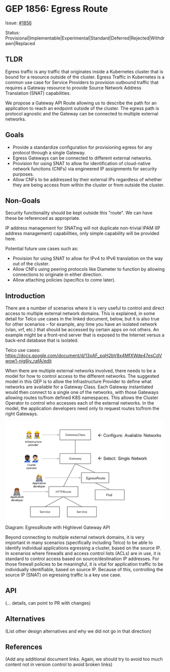 # GEP 1856: Egress Route
Issue: [#1856](https://github.com/kubernetes-sigs/gateway-api/issues/1856)

Status: Provisional|Implementable|Experimental|Standard|Deferred|Rejected|Withdrawn|Replaced

## TLDR
Egress traffic is any traffic that originates inside a Kubernetes cluster that is bound for a resource outside of the cluster. Egress Traffic in Kubernetes is a common use case for Service Providers to provision outbound traffic that requires a Gateway resource to provide Source Network Address Translation (SNAT) capabilities.

We propose a Gateway API Route allowing us to describe the path for an application to reach an endpoint outside of the cluster. The egress path is protocol agnostic and the Gateway can be connected to multiple external networks.

## Goals
- Provide a standardize configuration for provisioning egress for any protocol through a single Gateway.
- Egress Gateways can be connected to different external networks.
- Provision for using SNAT to allow for identification of cloud-native network functions (CNFs) via engineered IP assignments for security purposes.
- Allow CNFs to be addressed by their external IPs regardless of whether they are being access from within the cluster or from outside the cluster.

## Non-Goals
Security functionality should be kept outside this "route". We can have these be referenced as appropriate.

IP address management for SNATing will not duplicate non-trivial IPAM (IP address management) capabilities, only simple capability will be provided here.

Potential future use cases such as:

- Provision for using SNAT to allow for IPv4 to IPv6 translation on the way out of the cluster.
- Allow CNFs using peering protocols like Diameter to function by allowing connections to originate in either direction.
- Allow attaching policies (specifics to come later).

## Introduction
There are a number of scenarios where it is very useful to control and direct access to multiple external network domains. This is explained, in some detail for Telco use cases in the linked document, below, but it is also true for other scenarios – for example, any time you have an isolated network (vlan, vrf, etc.) that should be accessed by certain apps on not others. An example might be a front-end server that is exposed to the Internet versus a back-end database that is isolated.

Telco use cases: https://docs.google.com/document/d/13xAF_pqH2bV8x4MfXWde47esCdVwow1-nig6iy_rafA/edit

When there are multiple external networks involved, there needs to be a model for how to control access to the different networks. The suggested model in this GEP is to allow the Infrastructure Provider to define what networks are available for a Gateway Class. Each Gateway instantiated would then connect to a single one of the networks, with those Gateways allowing routes to/from defined K8S namespaces. This allows the Cluster Operator to control who accesses each of the external networks. In the model, the application developers need only to request routes to/from the right Gateways.

![EgressRoute Gateway API](images/1856-egressroute-highlevel.png)

Diagram: EgressRoute with Highlevel Gateway API

Beyond connecting to multiple external network domains, it is very important in many scenarios (specifically including Telco) to be able to identify individual applications egressing a cluster, based on the source IP. In scenarios where firewalls and access control lists (ACLs) are in use, it is standard to control access based on source/destination IP addresses. For those firewall policies to be meaningful, it is vital for application traffic to be individually identifiable, based on source IP. Because of this, controlling the source IP (SNAT) on egressing traffic is a key use case.

## API
(... details, can point to PR with changes)

## Alternatives
(List other design alternatives and why we did not go in that direction)

## References
(Add any additional document links. Again, we should try to avoid too much content not in version control to avoid broken links)

